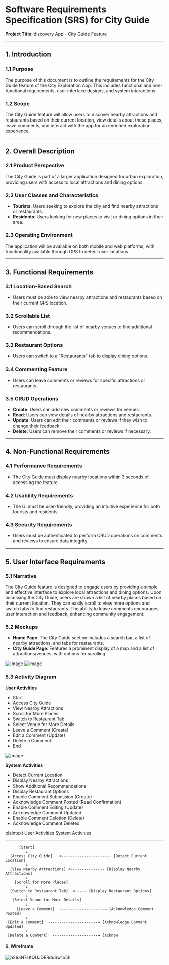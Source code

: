 

# Software Requirements Specification (SRS) for City Guide

**Project Title**:Idiscovery App - City Guide Feature  

---

## 1. Introduction

### 1.1 Purpose  
The purpose of this document is to outline the requirements for the City Guide feature of the City Exploration App. This includes functional and non-functional requirements, user interface designs, and system interactions.

### 1.2 Scope  
The City Guide feature will allow users to discover nearby attractions and restaurants based on their current location, view details about these places, leave comments, and interact with the app for an enriched exploration experience.

---

## 2. Overall Description

### 2.1 Product Perspective  
The City Guide is part of a larger application designed for urban exploration, providing users with access to local attractions and dining options.

### 2.2 User Classes and Characteristics  
- **Tourists**: Users seeking to explore the city and find nearby attractions or restaurants.
- **Residents**: Users looking for new places to visit or dining options in their area.

### 2.3 Operating Environment  
The application will be available on both mobile and web platforms, with functionality available through GPS to detect user locations.

---

## 3. Functional Requirements

### 3.1 Location-Based Search
- Users must be able to view nearby attractions and restaurants based on their current GPS location.

### 3.2 Scrollable List
- Users can scroll through the list of nearby venues to find additional recommendations.

### 3.3 Restaurant Options
- Users can switch to a "Restaurants" tab to display dining options.

### 3.4 Commenting Feature
- Users can leave comments or reviews for specific attractions or restaurants.

### 3.5 CRUD Operations
- **Create**: Users can add new comments or reviews for venues.
- **Read**: Users can view details of nearby attractions and restaurants.
- **Update**: Users can edit their comments or reviews if they wish to change their feedback.
- **Delete**: Users can remove their comments or reviews if necessary.

---

## 4. Non-Functional Requirements

### 4.1 Performance Requirements  
- The City Guide must display nearby locations within 3 seconds of accessing the feature.

### 4.2 Usability Requirements  
- The UI must be user-friendly, providing an intuitive experience for both tourists and residents.

### 4.3 Security Requirements  
- Users must be authenticated to perform CRUD operations on comments and reviews to ensure data integrity.

---

## 5. User Interface Requirements

### 5.1 Narrative  
The City Guide feature is designed to engage users by providing a simple and effective interface to explore local attractions and dining options. Upon accessing the City Guide, users are shown a list of nearby places based on their current location. They can easily scroll to view more options and switch tabs to find restaurants. The ability to leave comments encourages user interaction and feedback, enhancing community engagement.

### 5.2 Mockups  
- **Home Page**: The City Guide section includes a search bar, a list of nearby attractions, and tabs for restaurants.
- **City Guide Page**: Features a prominent display of a map and a list of attractions/venues, with options for scrolling.

![image](https://github.com/user-attachments/assets/f0b606cb-3c1d-4eeb-9c60-7e1d7b3d8526)
![image](https://github.com/user-attachments/assets/c1bad5fc-be64-4fb3-975b-0e2b9b295bd6)

### 5.3 Activity Diagram  
**User Activities**
- Start 
- Access City Guide 
- View Nearby Attractions 
- Scroll for More Places 
- Switch to Restaurant Tab 
- Select Venue for More Details 
- Leave a Comment (Create)
- Edit a Comment (Update)
- Delete a Comment 
- End

![image](https://github.com/user-attachments/assets/d3878e5a-2f5c-43e0-b259-a14bb95bece6)

**System Activities**
- Detect Current Location 
- Display Nearby Attractions 
- Show Additional Recommendations 
- Display Restaurant Options 
- Enable Comment Submission (Create)
- Acknowledge Comment Posted (Read Confirmation)
- Enable Comment Editing (Update)
- Acknowledge Comment Updated 
- Enable Comment Deletion (Delete)
- Acknowledge Comment Deleted 

plaintext
   User Activities                              System Activities
   -------------------------                    ----------------------
          [Start]                                 
             ↓                                               
      [Access City Guide]   <---------------------- [Detect Current Location]
             ↓                                                    
      [View Nearby Attractions] <--------------- [Display Nearby Attractions]
             ↓
        [Scroll for More Places] 
             ↓                                               
      [Switch to Restaurant Tab]  <----- [Display Restaurant Options]
             ↓
       [Select Venue for More Details] 
             ↓
         [Leave a Comment]  --------------------→ [Acknowledge Comment Posted]
             ↓
     [Edit a Comment]  ----------------------→ [Acknowledge Comment Updated]
             ↓
     [Delete a Comment]  --------------------→ [Acknow


#### 6. Wireframe

![a29aN7sKQUJDERduSw1b5h](https://github.com/user-attachments/assets/fafba2e4-87e9-427c-80b6-0cf4409fa736)




